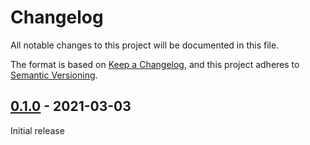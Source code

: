 # Changelog
All notable changes to this project will be documented in this file.

The format is based on [Keep a Changelog](https://keepachangelog.com/en/1.0.0/),
and this project adheres to [Semantic Versioning](https://semver.org/spec/v2.0.0.html).


## [0.1.0] - 2021-03-03

Initial release

[0.1.0]: https://github.com/Sensirion/arduino-i2c-sen44/releases/tag/0.1.0


